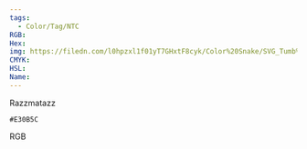 ```yaml
---
tags:
  - Color/Tag/NTC
RGB:
Hex:
img: https://filedn.com/l0hpzxl1f01yT7GHxtF8cyk/Color%20Snake/SVG_Tumb%20Mass%20No%20Name/E30B5C.svg
CMYK:
HSL:
Name:
---
```

Razzmatazz
```palette
#E30B5C
```
RGB
